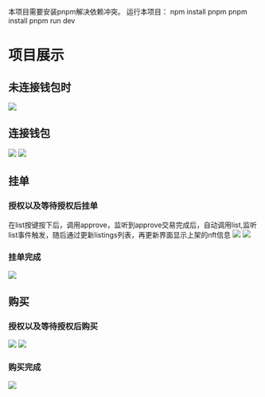 本项目需要安装pnpm解决依赖冲突。
运行本项目：
npm install pnpm
pnpm install
pnpm run dev

# 项目展示

## 未连接钱包时
![](https://img.picui.cn/free/2024/06/30/66806e5d0a2ae.png)
## 连接钱包
![](https://img.picui.cn/free/2024/06/30/66806ec61b1d8.png)
![](https://img.picui.cn/free/2024/06/30/66806ef9a7163.png)
## 挂单
### 授权以及等待授权后挂单
在list按键按下后，调用approve，监听到approve交易完成后，自动调用list,监听list事件触发，随后通过更新listings列表，再更新界面显示上架的nft信息
![](https://img.picui.cn/free/2024/06/30/66806f6a40517.png)
![](https://img.picui.cn/free/2024/06/30/6680700bc7212.png)
### 挂单完成
![](https://img.picui.cn/free/2024/06/30/668070946a687.png)
## 购买
### 授权以及等待授权后购买
![](https://img.picui.cn/free/2024/06/30/668070fabee8d.png)
![](https://img.picui.cn/free/2024/06/30/668071528c26f.png)
### 购买完成
![](https://img.picui.cn/free/2024/06/30/668071846febd.png)